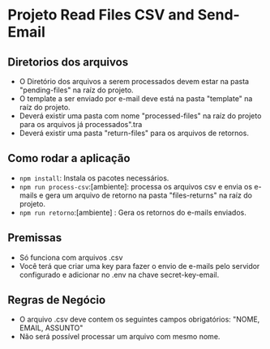 # Projeto Read Files CSV and Send-Email

## Diretorios dos arquivos
-  O Diretório dos arquivos a serem processados devem estar na pasta "pending-files" na raíz do projeto.
- O template a ser enviado por e-mail deve está na pasta "template" na raíz do projeto.
- Deverá existir uma pasta com nome "processed-files" na raíz do projeto para os arquivos já processados".tra
- Deverá existir uma pasta "return-files" para os arquivos de retornos.

## Como rodar a aplicação

- `npm install`: Instala os pacotes necessários.
- `npm run process-csv`:[ambiente]: processa os arquivos csv e envia os e-mails e gera um arquivo de retorno na pasta "files-returns" na raíz do projeto.
- `npm run retorno`:[ambiente] : Gera os retornos do e-mails enviados.

## Premissas

- Só funciona com arquivos .csv
- Você terá que criar uma key para fazer o envio de e-mails pelo servidor configurado e adicionar no .env na chave secret-key-email.


## Regras de Negócio

- O arquivo .csv deve contem os seguintes campos obrigatórios: "NOME, EMAIL, ASSUNTO"
- Não será possível processar um arquivo com mesmo nome.